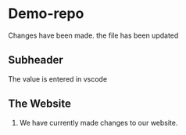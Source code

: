 # Demo-repo

Changes have been made.
the file has been updated 

## Subheader 
The value is entered in vscode

## The Website 
1. We have currently made changes to our website.